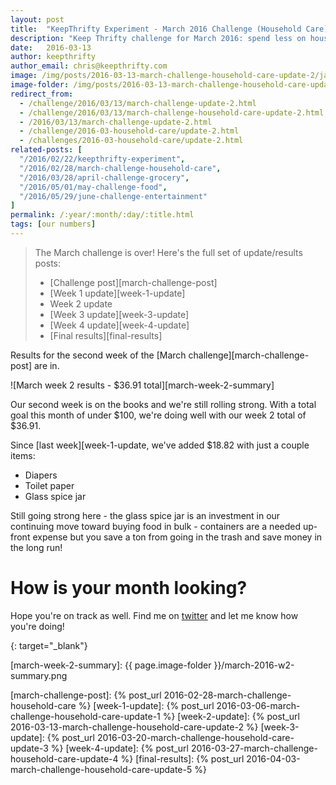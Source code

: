 ```yaml
---
layout: post
title:  "KeepThrifty Experiment - March 2016 Challenge (Household Care) - Week 2 Results"
description: "Keep Thrifty challenge for March 2016: spend less on household items; see our week 2 results"
date:   2016-03-13
author: keepthrifty
author_email: chris@keepthrifty.com
image: /img/posts/2016-03-13-march-challenge-household-care-update-2/jars.jpg
image-folder: /img/posts/2016-03-13-march-challenge-household-care-update-2
redirect_from:
  - /challenge/2016/03/13/march-challenge-update-2.html
  - /challenge/2016/03/13/march-challenge-household-care-update-2.html
  - /2016/03/13/march-challenge-update-2.html
  - /challenge/2016-03-household-care/update-2.html
  - /challenges/2016-03-household-care/update-2.html
related-posts: [
  "/2016/02/22/keepthrifty-experiment",
  "/2016/02/28/march-challenge-household-care",
  "/2016/03/28/april-challenge-grocery",
  "/2016/05/01/may-challenge-food",
  "/2016/05/29/june-challenge-entertainment"
]
permalink: /:year/:month/:day/:title.html
tags: [our numbers]
---
```


> The March challenge is over! Here's the full set of update/results posts:
>
>   - [Challenge post][march-challenge-post]
>   - [Week 1 update][week-1-update]
>   - Week 2 update
>   - [Week 3 update][week-3-update]
>   - [Week 4 update][week-4-update]
>   - [Final results][final-results]


Results for the second week of the [March challenge][march-challenge-post] are in.

![March week 2 results - $36.91 total][march-week-2-summary]

Our second week is on the books and we're still rolling strong. With a total goal this month of under $100, we're doing well with our week 2 total of $36.91.

Since [last week][week-1-update, we've added $18.82 with just a couple items:

* Diapers
* Toilet paper
* Glass spice jar

Still going strong here - the glass spice jar is an investment in our continuing move toward buying food in bulk - containers are a needed up-front expense but you save a ton from going in the trash and save money in the long run!

# How is your month looking? #

Hope you're on track as well. Find me on [twitter][twitter-profile] and let me know how you're doing!

[twitter-profile]: http://www.twitter.com/keepthrifty
{: target="_blank"}

[march-week-2-summary]: {{ page.image-folder }}/march-2016-w2-summary.png

[march-challenge-post]: {% post_url 2016-02-28-march-challenge-household-care %}
[week-1-update]: {% post_url 2016-03-06-march-challenge-household-care-update-1 %}
[week-2-update]: {% post_url 2016-03-13-march-challenge-household-care-update-2 %}
[week-3-update]: {% post_url 2016-03-20-march-challenge-household-care-update-3 %}
[week-4-update]: {% post_url 2016-03-27-march-challenge-household-care-update-4 %}
[final-results]: {% post_url 2016-04-03-march-challenge-household-care-update-5 %}
